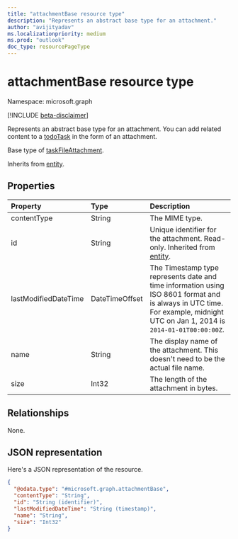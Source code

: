 ```yaml
---
title: "attachmentBase resource type"
description: "Represents an abstract base type for an attachment."
author: "avijityadav"
ms.localizationpriority: medium
ms.prod: "outlook"
doc_type: resourcePageType
---
```


# attachmentBase resource type

Namespace: microsoft.graph

[!INCLUDE [beta-disclaimer](../../includes/beta-disclaimer.md)]

Represents an abstract base type for an attachment. You can add related content to a [todoTask](../resources/todotask.md) in the form of an attachment.

Base type of [taskFileAttachment](../resources/taskfileattachment.md).

Inherits from [entity](../resources/entity.md).


## Properties
|Property|Type|Description|
|:---|:---|:---|
|contentType|String|The MIME type.|
|id|String|Unique identifier for the attachment. Read-only. Inherited from [entity](../resources/entity.md).|
|lastModifiedDateTime|DateTimeOffset|The Timestamp type represents date and time information using ISO 8601 format and is always in UTC time. For example, midnight UTC on Jan 1, 2014 is `2014-01-01T00:00:00Z`.|
|name|String|The display name of the attachment. This doesn't need to be the actual file name.|
|size|Int32|The length of the attachment in bytes.|

## Relationships
None.

## JSON representation
Here's a JSON representation of the resource.
<!-- {
  "blockType": "resource",
  "keyProperty": "id",
  "@odata.type": "microsoft.graph.attachmentBase",
  "baseType": "microsoft.graph.entity",
  "openType": false
}
-->
``` json
{
  "@odata.type": "#microsoft.graph.attachmentBase",
  "contentType": "String",  
  "id": "String (identifier)",
  "lastModifiedDateTime": "String (timestamp)",
  "name": "String",
  "size": "Int32"
}
```

